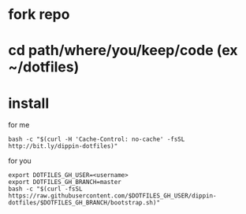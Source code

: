 # fork repo

# cd path/where/you/keep/code (ex ~/dotfiles)

# install
for me
```
bash -c "$(curl -H 'Cache-Control: no-cache' -fsSL http://bit.ly/dippin-dotfiles)"
```

for you
```
export DOTFILES_GH_USER=<username>
export DOTFILES_GH_BRANCH=master
bash -c "$(curl -fsSL https://raw.githubusercontent.com/$DOTFILES_GH_USER/dippin-dotfiles/$DOTFILES_GH_BRANCH/bootstrap.sh)"
```
